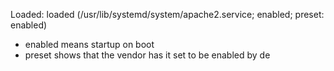 Loaded: loaded (/usr/lib/systemd/system/apache2.service; enabled; preset: enabled)
- enabled means startup on boot
- preset shows that the vendor has it set to be enabled by de